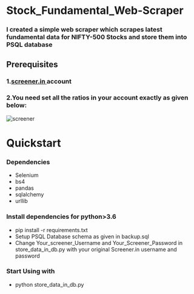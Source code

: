 # Stock_Fundamental_Web-Scraper
### I created a simple web scraper which scrapes latest fundamental data for NIFTY-500 Stocks and store them into PSQL database 
## Prerequisites
### 1.[screener.in ](https://www.screener.in/)account
### 2.You need set all the ratios in your account exactly as given below:
![screener](https://user-images.githubusercontent.com/32850887/83355606-23336900-a37e-11ea-81d5-af063408b518.png)
#  Quickstart
### Dependencies
* Selenium
* bs4
* pandas
* sqlalchemy
* urllib

### Install dependencies for python>3.6
* pip install -r requirements.txt
* Setup PSQL Database schema as given in backup.sql
* Change Your_screener_Username and Your_Screener_Password in store_data_in_db.py with your original Screener.in username and password
### Start Using with
* python store_data_in_db.py
